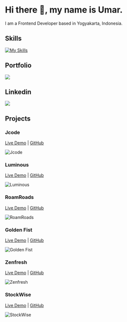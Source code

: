 # Hi there 👋, my name is Umar.

I am a Frontend Developer based in Yogyakarta, Indonesia.

## Skills

[![My Skills](https://skillicons.dev/icons?i=html,css,scss,tailwind,javascript,typescript,react,vite,git)](https://skillicons.dev)

## Portfolio

<a href="https://umarjihad.netlify.app/">
  <img src="https://shields.io/badge/PORTFOLIO-149383?logo=github"/>
</a>

## Linkedin

<a href="https://www.linkedin.com/in/umar-jihad-ab83a6259/">
  <img src="https://img.shields.io/badge/LINKEDIN-0A66C2?logo=linkedin"/>
</a>

## Projects

### Jcode
[Live Demo](https://jcode-2110.netlify.app/) | [GitHub](https://github.com/jihadable/jcode)

<img src="https://umarjihad.netlify.app/pic/jcode.png" alt="Jcode">

### Luminous
[Live Demo](https://luminous-2110.netlify.app/) | [GitHub](https://github.com/jihadable/luminous)

<img src="https://umarjihad.netlify.app/pic/luminous.png" alt="Luminous">

### RoamRoads
[Live Demo](https://roamroads.netlify.app/) | [GitHub](https://github.com/jihadable/roamroads)

<img src="https://umarjihad.netlify.app/pic/roam-roads.png" alt="RoamRoads">

### Golden Fist
[Live Demo](https://goldenfist.netlify.app/) | [GitHub](https://github.com/jihadable/goldenfist)

<img src="https://umarjihad.netlify.app/pic/golden-fist.png" alt="Golden Fist">

### Zenfresh
[Live Demo](https://zenfresh.netlify.app/) | [GitHub](https://github.com/jihadable/zenfresh)

<img src="https://umarjihad.netlify.app/pic/zenfresh.png" alt="Zenfresh">

### StockWise
[Live Demo](https://stockwise-2110.netlify.app/) | [GitHub](https://github.com/jihadable/stockwise)

<img src="https://umarjihad.netlify.app/pic/stockwise.png" alt="StockWise">
